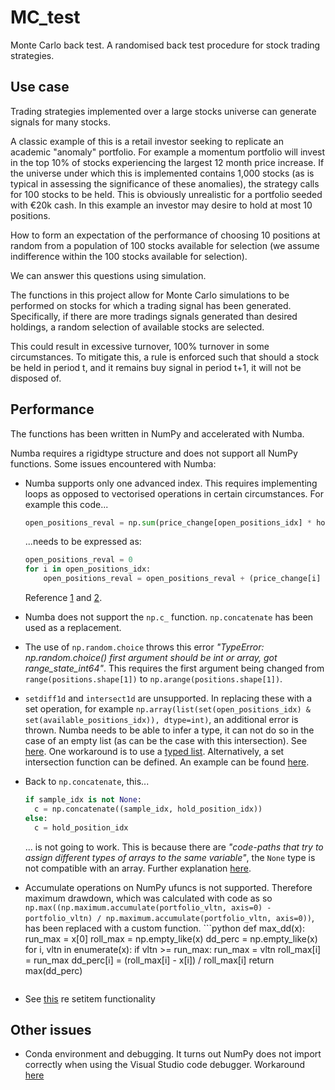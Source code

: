 # MC_test
Monte Carlo back test.  A randomised back test procedure for stock trading strategies.  

## Use case
Trading strategies implemented over a large stocks universe can generate signals for many stocks.  

A classic example of this is a retail investor seeking to replicate an academic "anomaly" portfolio.  For 
example a momentum portfolio will invest in the top 10% of stocks experiencing the largest 12 month price
increase.  If the universe under which this is implemented contains 1,000 stocks (as is typical in assessing 
the significance of these anomalies), the strategy calls for 100 stocks to be held.  This is obviously 
unrealistic for a portfolio seeded with €20k cash.  In this example an investor may desire to hold at most 
10 positions.  

How to form an expectation of the performance of choosing 10 positions at random from a population of 100
stocks available for selection (we assume indifference within the 100 stocks available for selection). 

We can answer this questions using simulation.  

The functions in this project allow for Monte Carlo simulations to be performed on stocks for which a 
trading signal has been generated.  Specifically, if there are more tradings signals generated than desired
holdings, a random selection of available stocks are selected.  

This could result in excessive turnover, 100% turnover in some circumstances.  To mitigate this, a rule is enforced such that should a stock be held in period t, and it remains buy signal in period t+1, it will not be disposed of.  

## Performance
The functions has been written in NumPy and accelerated with Numba.  

Numba requires a rigidtype structure and does not support all NumPy functions.  Some issues encountered with Numba:  

- Numba supports only one advanced index.  This requires implementing loops as opposed to vectorised operations in certain circumstances.  For example this code...
    ```python
    open_positions_reval = np.sum(price_change[open_positions_idx] * holding[r-1,open_positions_idx])
    ``` 
    ...needs to be expressed as:  
    ```python
    open_positions_reval = 0
    for i in open_positions_idx:
        open_positions_reval = open_positions_reval + (price_change[i] * holding[r-1,i])
    ```
    Reference [1](https://github.com/numba/numba/issues/2157) and [2](https://github.com/numba/numba/issues/5389).  

- Numba does not support the ```np.c_``` function.  ```np.concatenate``` has been used as a replacement.  

- The use of ```np.random.choice``` throws this error *"TypeError: np.random.choice() first argument should be int or array, got range_state_int64"*.  This requires the first argument being changed from ```range(positions.shape[1])``` to ```np.arange(positions.shape[1])```.  

- ```setdiff1d``` and ```intersect1d``` are unsupported.  In replacing these with a set operation, for example ```np.array(list(set(open_positions_idx) & set(available_positions_idx)), dtype=int)```, an additional error is thrown.  Numba needs to be able to infer a type, it can not do so in the case of an empty list (as can be the case with this intersection).  See [here](https://numba.pydata.org/numba-doc/latest/user/troubleshoot.html#my-code-has-an-untyped-list-problem).  One workaround is to use a [typed list](https://numba.pydata.org/numba-doc/dev/reference/pysupported.html#typed-list).  Alternatively, a set intersection function can be defined.  An example can be found [here](https://stackoverflow.com/questions/59959207/intersection-of-two-lists-in-numba).  

- Back to ```np.concatenate```, this...
    ```python
    if sample_idx is not None:
      c = np.concatenate((sample_idx, hold_position_idx))
    else:
      c = hold_position_idx
    ``` 
    ... is not going to work.  This is because there are *"code-paths that try to assign different types of arrays to the same variable"*, the ```None``` type is not compatible with an array.  Further explanation [here](https://stackoverflow.com/questions/51754268/using-numpy-vstack-in-numba).

- Accumulate operations on NumPy ufuncs is not supported.  Therefore maximum drawdown, which was calculated with code as so  ```np.max((np.maximum.accumulate(portfolio_vltn, axis=0) - portfolio_vltn) / np.maximum.accumulate(portfolio_vltn, axis=0))```, has been replaced with a custom function.
      ```python
      def max_dd(x):
        run_max = x[0]
        roll_max = np.empty_like(x)
        dd_perc = np.empty_like(x)
        for i, vltn in enumerate(x):
          if vltn >= run_max:
            run_max = vltn
          roll_max[i] = run_max
          dd_perc[i] = (roll_max[i] - x[i]) / roll_max[i]
        return max(dd_perc)
    ``` 

- See [this](https://stackoverflow.com/questions/67160311/does-numba-support-in-built-python-function-e-g-setitem) re setitem functionality

## Other issues  
- Conda environment and debugging.  It turns out NumPy does not import correctly when using the Visual Studio code debugger.  Workaround [here](https://github.com/microsoft/vscode-python/issues/13500)